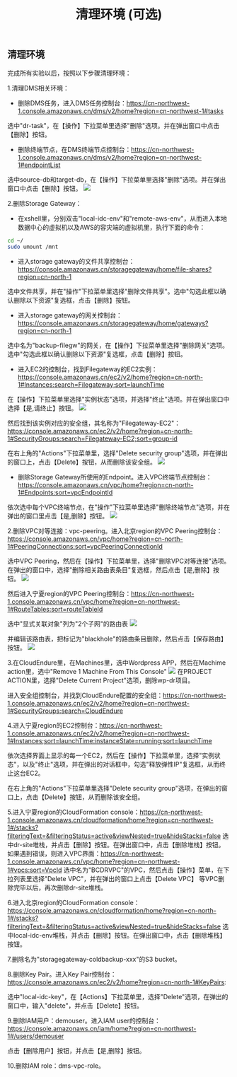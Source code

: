 ﻿---
title: "清理环境 (可选)"
chapter: false
weight: 80
---

## 清理环境

完成所有实验以后，按照以下步骤清理环境：

1.清理DMS相关环境：

* 删除DMS任务，进入DMS任务控制台：https://cn-northwest-1.console.amazonaws.cn/dms/v2/home?region=cn-northwest-1#tasks

选中"dr-task"，在【操作】下拉菜单里选择"删除"选项。并在弹出窗口中点击【删除】按钮。

* 删除终端节点，在DMS终端节点控制台：https://cn-northwest-1.console.amazonaws.cn/dms/v2/home?region=cn-northwest-1#endpointList

选中source-db和target-db，在【操作】下拉菜单里选择"删除"选项。并在弹出窗口中点击【删除】按钮。
![](/images/CleanUp/deleteEndpoints.png)

2.删除Storage Gateway：

* 在xshell里，分别双击"local-idc-env"和"remote-aws-env"，从而进入本地数据中心的虚拟机以及AWS的容灾端的虚拟机里，执行下面的命令：
```bash
cd ~/
sudo umount /mnt
```

* 进入storage gateway的文件共享控制台：https://console.amazonaws.cn/storagegateway/home/file-shares?region=cn-north-1

选中文件共享，并在"操作"下拉菜单里选择"删除文件共享"。选中"勾选此框以确认删除以下资源"复选框，点击【删除】按钮。

* 进入storage gateway的网关控制台：https://console.amazonaws.cn/storagegateway/home/gateways?region=cn-north-1

选中名为"backup-filegw"的网关，在【操作】下拉菜单里选择"删除网关"选项。选中"勾选此框以确认删除以下资源"复选框，点击【删除】按钮。

* 进入EC2的控制台，找到Filegateway的EC2实例：https://console.amazonaws.cn/ec2/v2/home?region=cn-north-1#Instances:search=Filegateway;sort=launchTime

在【操作】下拉菜单里选择"实例状态"选项，并选择"终止"选项。并在弹出窗口中选择【是,请终止】按钮。
![](/images/CleanUp/deleteStorageGWEC2.png)

然后找到该实例对应的安全组，其名称为"Filegateway-EC2"：https://console.amazonaws.cn/ec2/v2/home?region=cn-north-1#SecurityGroups:search=Filegateway-EC2;sort=group-id

在右上角的"Actions"下拉菜单里，选择"Delete security group"选项，并在弹出的窗口上，点击【Delete】按钮，从而删除该安全组。
![](/images/CleanUp/deleteFileGW-SG.png)

* 删除Storage Gateway所使用的Endpoint。进入VPC终端节点控制台：https://console.amazonaws.cn/vpc/home?region=cn-north-1#Endpoints:sort=vpcEndpointId

依次选中每个VPC终端节点，在"操作"下拉菜单里选择"删除终端节点"选项，并在弹出的窗口里点击【是,删除】按钮。
![](/images/CleanUp/deleteVPCEndpoint1.png)

2.删除VPC对等连接：vpc-peering。进入北京region的VPC Peering控制台：https://console.amazonaws.cn/vpc/home?region=cn-north-1#PeeringConnections:sort=vpcPeeringConnectionId

选中VPC Peering，然后在【操作】下拉菜单里，选择"删除VPC对等连接"选项。
在弹出的窗口中，选择"删除相关路由表条目"复选框，然后点击【是,删除】按钮。
![](/images/CleanUp/deleteVPCPeering1.png)

然后进入宁夏region的VPC Peering控制台：https://cn-northwest-1.console.amazonaws.cn/vpc/home?region=cn-northwest-1#RouteTables:sort=routeTableId

选中"显式关联对象"列为"2个子网"的路由表
![](/images/CleanUp/deleteVPCPeering2.png)

并编辑该路由表，把标记为"blackhole"的路由条目删除，然后点击【保存路由】按钮。
![](/images/CleanUp/deleteVPCPeering3.png)

3.在CloudEndure里，在Machines里，选中Wordpress APP，然后在Machime action里，选中"Remove 1 Machine From This Console"
![](/images/CleanUp/removeMachineFromCE.png)
在PROJECT ACTION里，选择"Delete Current Project"选项，删除wp-dr项目。

进入安全组控制台，并找到CloudEndure配置的安全组：https://cn-northwest-1.console.amazonaws.cn/ec2/v2/home?region=cn-northwest-1#SecurityGroups:search=CloudEndure

4.进入宁夏region的EC2控制台：https://cn-northwest-1.console.amazonaws.cn/ec2/v2/home?region=cn-northwest-1#Instances;sort=launchTime:instanceState=running;sort=launchTime

依次选择界面上显示的每一个EC2，然后在【操作】下拉菜单里，选择"实例状态"，以及"终止"选项，并在弹出的对话框中，勾选"释放弹性IP"复选框，从而终止这台EC2。

在右上角的"Actions"下拉菜单里选择"Delete security group"选项，在弹出的窗口上，点击【Delete】按钮，从而删除该安全组。

5.进入宁夏region的CloudFormation console：https://cn-northwest-1.console.amazonaws.cn/cloudformation/home?region=cn-northwest-1#/stacks?filteringText=&filteringStatus=active&viewNested=true&hideStacks=false
选中dr-site堆栈，并点击【删除】按钮。在弹出窗口中，点击【删除堆栈】按钮。
如果遇到错误，则进入VPC界面：https://cn-northwest-1.console.amazonaws.cn/vpc/home?region=cn-northwest-1#vpcs:sort=VpcId
选中名为"BCDRVPC"的VPC，然后点击【操作】菜单，在下拉列表里选择"Delete VPC"，并在弹出的窗口上点击【Delete VPC】
等VPC删除完毕以后，再次删除dr-site堆栈。

6.进入北京region的CloudFormation console：https://console.amazonaws.cn/cloudformation/home?region=cn-north-1#/stacks?filteringText=&filteringStatus=active&viewNested=true&hideStacks=false
选中local-idc-env堆栈，并点击【删除】按钮。在弹出窗口中，点击【删除堆栈】按钮。

7.删除名为"storagegateway-coldbackup-xxx"的S3 bucket。

8.删除Key Pair。进入Key Pair控制台：https://console.amazonaws.cn/ec2/v2/home?region=cn-north-1#KeyPairs:

选中"local-idc-key"，在【Actions】下拉菜单里，选择"Delete"选项，在弹出的窗口中，输入"delete"，并点击【Delete】按钮。

9.删除IAM用户：demouser。进入IAM user的控制台：https://console.amazonaws.cn/iam/home?region=cn-northwest-1#/users/demouser

点击【删除用户】按钮，并点击【是,删除】按钮。

10.删除IAM role：dms-vpc-role。

